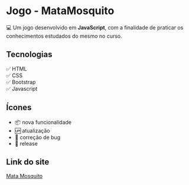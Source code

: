 # Jogo - MataMosquito

:computer: Um jogo desenvolvido em **JavaScript**, com a finalidade de praticar os conhecimentos estudados do mesmo no curso.

## Tecnologias

:white_check_mark: HTML <br />
:white_check_mark: CSS <br />
:white_check_mark: Bootstrap <br />
:white_check_mark: Javascript

## Ícones

- :package: nova funcionalidade
- :up: atualização
- :wrench: correção de bug
- :checkered_flag: release

## Link do site

[Mata Mosquito](https://alansousacarvalho.github.io/JogoMataMosquito/)
